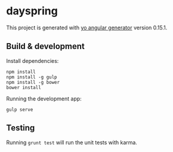 # dayspring

This project is generated with [yo angular generator](https://github.com/yeoman/generator-angular)
version 0.15.1.

## Build & development

Install dependencies:

```
npm install
npm install -g gulp
npm install -g bower
bower install
```

Running the development app:

```
gulp serve
```

## Testing

Running `grunt test` will run the unit tests with karma.
